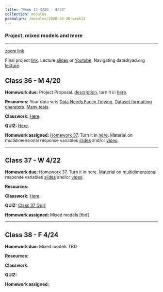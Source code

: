 ```yaml
---
title: "Week 13 4/20 - 4/24"
collection: modules
permalink: /modules/2020-04-20-week13
---
```


### Project, mixed models and more

---

[zoom link](https://umn.zoom.us/j/493135911)

Final project [link](https://docs.google.com/document/d/1_0GlIpWuovQzB__iWQI1adMOR8JsYIAVTte8w0SZ4xs/edit?usp=sharing). Lecture [slides](https://drive.google.com/file/d/1NVRPpb0IUAcTuvk4H6__FctUBc4mAomo/view?usp=sharing) or [Youtube](https://youtu.be/9cPHKIDA-7o).  Navigating datadryad.org [lecture](https://youtu.be/weM2Man4mxI).

## Class 36 - M 4/20

**Homework due:** Project Proposal. [description](https://drive.google.com/open?id=1Qc--oYZkLdTCxWtjWPBwDYA8hu_jtudb), turn it in [here](https://canvas.umn.edu/courses/151855/assignments/1083772).

**Resources:** Your data sets [Data Needs Fancy Tidying](https://raw.githubusercontent.com/BIOL3272-5272/biostats2020/master/data/mice_set.csv), [Dataset formatting charaters](https://github.com/BIOL3272-5272/biostats2020/raw/master/data/Metabolite_data.xlsx).  [Many tests](https://github.com/BIOL3272-5272/biostats2020/raw/master/data/norm_SC.xlsx).

**Classwork:** [Here](https://drive.google.com/open?id=1odBb40gGdemLs8l0MyrPhIE0thhs9e-H).

**QUIZ:** [Here](https://canvas.umn.edu/courses/151855/quizzes/258412).

**Homework assigned:** [Homework 37](https://drive.google.com/open?id=1xF5prxyB575MQ3aBP2sMvglxxLuD7VPr). Turn it in [here](https://canvas.umn.edu/courses/151855/assignments/1087194). Material on multidimensional response variables [slides](https://drive.google.com/open?id=1oX6Svt1EtMn4VaRujpFPwPi3qOag-zGQ) and/or [video](https://youtu.be/ZHSk3lmuaec).

---

## Class 37 - W 4/22

**Homework due:** [Homework 37](https://drive.google.com/open?id=1xF5prxyB575MQ3aBP2sMvglxxLuD7VPr). Turn it in [here](https://canvas.umn.edu/courses/151855/assignments/1087194). Material on multidimensional response variables [slides](https://drive.google.com/open?id=1oX6Svt1EtMn4VaRujpFPwPi3qOag-zGQ) and/or [video](https://youtu.be/ZHSk3lmuaec).

**Resources:**

**Classwork:** [Here](https://drive.google.com/open?id=1Nn8aUAnozFLGYyW1owjBZRFo7s_fjusm).

**QUIZ:** [Class 37 Quiz](https://canvas.umn.edu/courses/151855/quizzes/259296)

**Homework assigned:** Mixed models [tbd]

---

## Class 38 - F 4/24

**Homework due:** Mixed models TBD

**Resources:**

**Classwork:**

**QUIZ:**

**Homework assigned:**

